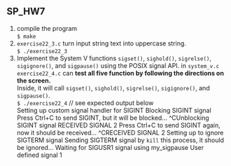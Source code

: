 ## SP_HW7  
1. compile the program  
    `$ make`  
2. `exercise22_3.c` turn input string text into uppercase string.  
    `$ ./exercise22_3`   
3. Implement the System V functions `sigset()`, `sighold()`, `sigrelse()`, `sigignore()`, and `sigpause()` using the POSIX signal API. in `system_v.c`  
`exercise22_4.c` can **test all five function by following the directions on the screen.**  
Inside, it will call `sigset()`, `sighold()`, `sigrelse()`, `sigignore()`, and `sigpause()`.  
    `$ ./exercise22_4` // see expected output below  
    Setting up custom signal handler for SIGINT
    Blocking SIGINT signal
    Press Ctrl+C to send SIGINT, but it will be blocked...
    ^CUnblocking SIGINT signal
    RECEIVED SIGNAL 2
    Press Ctrl+C to send SIGINT again, now it should be received...
    ^CRECEIVED SIGNAL 2
    Setting up to ignore SIGTERM signal
    Sending SIGTERM signal by `kill` this process, it should be ignored...
    Waiting for SIGUSR1 signal using my_sigpause
    User defined signal 1

